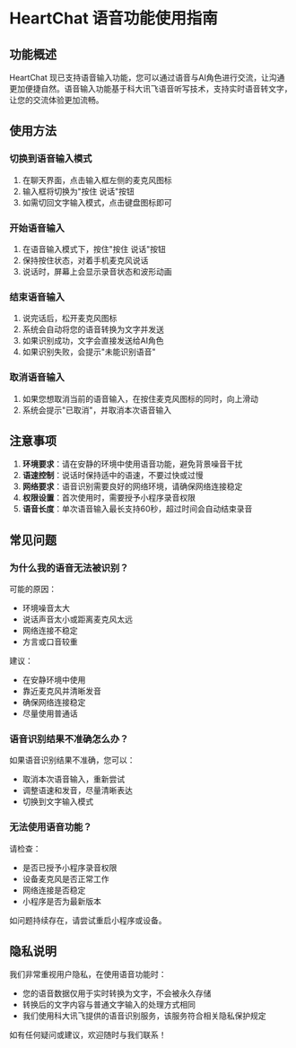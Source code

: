 # HeartChat 语音功能使用指南

## 功能概述

HeartChat 现已支持语音输入功能，您可以通过语音与AI角色进行交流，让沟通更加便捷自然。语音输入功能基于科大讯飞语音听写技术，支持实时语音转文字，让您的交流体验更加流畅。

## 使用方法

### 切换到语音输入模式

1. 在聊天界面，点击输入框左侧的麦克风图标
2. 输入框将切换为"按住 说话"按钮
3. 如需切回文字输入模式，点击键盘图标即可

### 开始语音输入

1. 在语音输入模式下，按住"按住 说话"按钮
2. 保持按住状态，对着手机麦克风说话
3. 说话时，屏幕上会显示录音状态和波形动画

### 结束语音输入

1. 说完话后，松开麦克风图标
2. 系统会自动将您的语音转换为文字并发送
3. 如果识别成功，文字会直接发送给AI角色
4. 如果识别失败，会提示"未能识别语音"

### 取消语音输入

1. 如果您想取消当前的语音输入，在按住麦克风图标的同时，向上滑动
2. 系统会提示"已取消"，并取消本次语音输入

## 注意事项

1. **环境要求**：请在安静的环境中使用语音功能，避免背景噪音干扰
2. **语速控制**：说话时保持适中的语速，不要过快或过慢
3. **网络要求**：语音识别需要良好的网络环境，请确保网络连接稳定
4. **权限设置**：首次使用时，需要授予小程序录音权限
5. **语音长度**：单次语音输入最长支持60秒，超过时间会自动结束录音

## 常见问题

### 为什么我的语音无法被识别？

可能的原因：
- 环境噪音太大
- 说话声音太小或距离麦克风太远
- 网络连接不稳定
- 方言或口音较重

建议：
- 在安静环境中使用
- 靠近麦克风并清晰发音
- 确保网络连接稳定
- 尽量使用普通话

### 语音识别结果不准确怎么办？

如果语音识别结果不准确，您可以：
- 取消本次语音输入，重新尝试
- 调整语速和发音，尽量清晰表达
- 切换到文字输入模式

### 无法使用语音功能？

请检查：
- 是否已授予小程序录音权限
- 设备麦克风是否正常工作
- 网络连接是否稳定
- 小程序是否为最新版本

如问题持续存在，请尝试重启小程序或设备。

## 隐私说明

我们非常重视用户隐私，在使用语音功能时：
- 您的语音数据仅用于实时转换为文字，不会被永久存储
- 转换后的文字内容与普通文字输入的处理方式相同
- 我们使用科大讯飞提供的语音识别服务，该服务符合相关隐私保护规定

如有任何疑问或建议，欢迎随时与我们联系！
